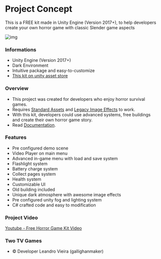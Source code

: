 # Project Concept #

This is a FREE kit made in Unity Engine (Version 2017+), to help developers create your own horror game with classic Slender game aspects 

![img](https://i.imgur.com/JfXVz7m.jpg)

### Informations ###

* Unity Engine (Version 2017+)
* Dark Environment
* Intuitive package and easy-to-customize
* [This kit on unity asset store](https://www.assetstore.unity3d.com/en/#!/content/108847)

### Overview ###

* This project was created for developers who enjoy horror survival games.
* Requires [Standard Assets](https://assetstore.unity.com/packages/essentials/asset-packs/standard-assets-32351) and [Legacy Image Effects](https://assetstore.unity.com/packages/essentials/legacy-image-effects-83913) to work.
* With this kit, developers could use advanced systems, free buildings and create their own horror game story.
* Read [Documentation](https://paper.dropbox.com/published/Free-Horror-Game-Kit-Documentation-TQo0oOxanO6aLyjyQYwWwg5).

### Features ###

* Pre configured demo scene
* Video Player on main menu
* Advanced in-game menu with load and save system
* Flashlight system
* Battery charge system
* Collect pages system
* Health system
* Customizable UI
* Old building included
* Unique dark atmosphere with awesome image effects
* Pre configured unity fog and lighting system
* C# crafted code and easy to modification

### Project Video ###

[Youtube - Free Horror Game Kit Video](https://youtu.be/esS4G38Uuak)

### Two TV Games ###

* :copyright: Developer Leandro Vieira (gallighanmaker)
